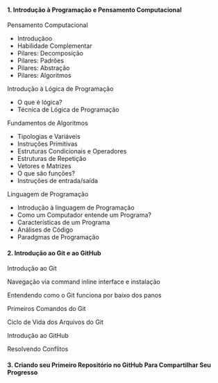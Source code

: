 <h4>1. Introdução à Programação e Pensamento Computacional</h4>
<p>Pensamento Computacional</p>
<ul>
    <li>Introduçãoo</li>
    <li>Habilidade Complementar</li>
    <li>Pilares: Decomposição</li>
    <li>Pilares: Padrões</li>
    <li>Pilares: Abstração</li>
    <li>Pilares: Algoritmos</li>
</ul>
<p>Introdução à Lógica de Programação</p>
<ul>
    <li>O que é lógica?</li>
    <li>Técnica de Lógica de Programação</li>
</ul>
<p>Fundamentos de Algoritmos</p>    
<ul>
    <li>Tipologias e Variáveis</li>
    <li>Instruções Primitivas</li>
    <li>Estruturas Condicionais e Operadores</li>
    <li>Estruturas de Repetição</li>
    <li>Vetores e Matrizes</li>
    <li>O que são funções?</li>
    <li>Instruções de entrada/saída</li>
</ul>
<p>Linguagem de Programação</p>
<ul>
    <li>Introdução à linguagem de Programação</li>
    <li>Como um Computador entende um Programa?</li>
    <li>Características de um Programa</li>
    <li>Análises de Código</li>
    <li>Paradgmas de Programação</li>
</ul>

<h4>2. Introdução ao Git e ao GitHub</h4>
<p>Introdução ao Git</p>
<p>Navegação via command inline interface e instalação</p>
<p>Entendendo como o Git funciona por baixo dos panos</p>
<p>Primeiros Comandos do Git</p>
<p>Ciclo de Vida dos Arquivos do Git</p>
<p>Introdução ao GitHub</p>
<p>Resolvendo Conflitos</p>

<h4>3. Criando seu Primeiro Repositório no GitHub Para Compartilhar Seu Progresso</h4>